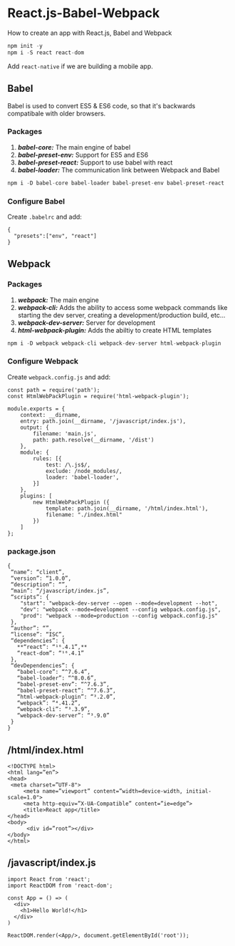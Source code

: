 # React.js-Babel-Webpack
How to create an app with React.js, Babel and Webpack

```C
npm init -y
npm i -S react react-dom
```

Add ```react-native``` if we are building a mobile app.

## Babel
Babel is used to convert ES5 & ES6 code, so that it's backwards compatibale with older browsers.

### Packages
1. ***babel-core:*** The main engine of babel
2. ***babel-preset-env:*** Support for ES5 and ES6
3. ***babel-preset-react:*** Support to use babel with react
4. ***babel-loader:*** The communication link between Webpack and Babel
```C
npm i -D babel-core babel-loader babel-preset-env babel-preset-react
```

### Configure Babel
Create ```.babelrc``` and add:
```
{
  "presets":["env", "react"]
}
```


## Webpack

### Packages
1. ***webpack:*** The main engine
2. ***webpack-cli:*** Adds the ability to access some webpack commands like starting the dev server, creating a development/production build, etc...
3. ***webpack-dev-server:*** Server for development
4. ***html-webpack-plugin:*** Adds the abiltiy to create HTML templates
```C
npm i -D webpack webpack-cli webpack-dev-server html-webpack-plugin
```

### Configure Webpack
Create ```webpack.config.js``` and add:
```
const path = require('path');
const HtmlWebPackPlugin = require('html-webpack-plugin');

module.exports = {
    context: __dirname,
    entry: path.join(__dirname, '/javascript/index.js'),
    output: {
        filename: 'main.js',
        path: path.resolve(__dirname, '/dist')
    },
    module: {
        rules: [{
            test: /\.js$/,
            exclude: /node_modules/,
            loader: 'babel-loader',
        }]
    },
    plugins: [
        new HtmlWebPackPlugin ({
            template: path.join(__dirname, '/html/index.html'),
            filename: "./index.html"
        })
    ]
};
```


### package.json
```
{
 “name”: “client”,
 “version”: “1.0.0”,
 “description”: “”,
 “main”: “/javascript/index.js”,
 “scripts”: {
    "start": "webpack-dev-server --open --mode=development --hot",
    "dev": "webpack --mode=development --config webpack.config.js",
    "prod": "webpack --mode=production --config webpack.config.js"
 },
 “author”: “”,
 “license”: “ISC”,
 “dependencies”: {
   **“react”: “¹⁶.4.1”,**
   “react-dom”: “¹⁶.4.1”
 },
 “devDependencies”: {
   “babel-core”: “^7.6.4”,
   “babel-loader”: “^8.0.6”,
   “babel-preset-env”: “^7.6.3”,
   “babel-preset-react”: “^7.6.3”,
   “html-webpack-plugin”: “³.2.0”,
   “webpack”: “⁴.41.2”,
   “webpack-cli”: “³.3.9”,
   “webpack-dev-server”: “³.9.0”
 }
}
```


## /html/index.html
```
<!DOCTYPE html>
<html lang=”en”>
<head>
 <meta charset=”UTF-8">
     <meta name=”viewport” content=”width=device-width, initial-scale=1.0">
     <meta http-equiv=”X-UA-Compatible” content=”ie=edge”>
     <title>React app</title>
</head>
<body>
      <div id=”root”></div>
</body>
</html>
```

## /javascript/index.js
```
import React from 'react';
import ReactDOM from 'react-dom';

const App = () => (
  <div>
    <h1>Hello World!</h1>
  </div>
)

ReactDOM.render(<App/>, document.getElementById('root'));
```
